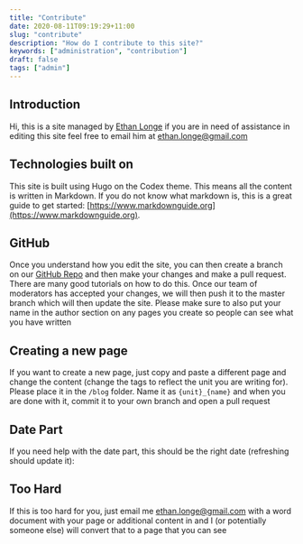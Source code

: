 ```yaml
---
title: "Contribute"
date: 2020-08-11T09:19:29+11:00
slug: "contribute"
description: "How do I contribute to this site?"
keywords: ["administration", "contribution"]
draft: false
tags: ["admin"]
---
```


## Introduction
Hi, this is a site managed by [Ethan Longe](https://github.com/ethanlonge) if you are in need of assistance in editing this site feel free to email him at ethan.longe@gmail.com

## Technologies built on
This site is built using Hugo on the Codex theme. This means all the content is written in Markdown. If you do not know what markdown is, this is a great guide to get started: [https://www.markdownguide.org](https://www.markdownguide.org). 

## GitHub
Once you understand how you edit the site, you can then create a branch on our [GitHub Repo](https://github.com/ethanlonge/math1007-site) and then make your changes and make a pull request. There are many good tutorials on how to do this. Once our team of moderators has accepted your changes, we will then push it to the master branch which will then update the site. Please make sure to also put your name in the author section on any pages you create so people can see what you have written

## Creating a new page
If you want to create a new page, just copy and paste a different page and change the content (change the tags to reflect the unit you are writing for). Please place it in the ```/blog``` folder. Name it as ```{unit}_{name}``` and when you are done with it, commit it to your own branch and open a pull request

## Date Part
If you need help with the date part, this should be the right date (refreshing should update it): \
<span id="contribute_date_now"></span>
<script>document.getElementById("contribute_date_now").innerText = new Date().toISOString();</script>

## Too Hard
If this is too hard for you, just email me ethan.longe@gmail.com with a word document with your page or additional content in and I (or potentially someone else) will convert that to a page that you can see